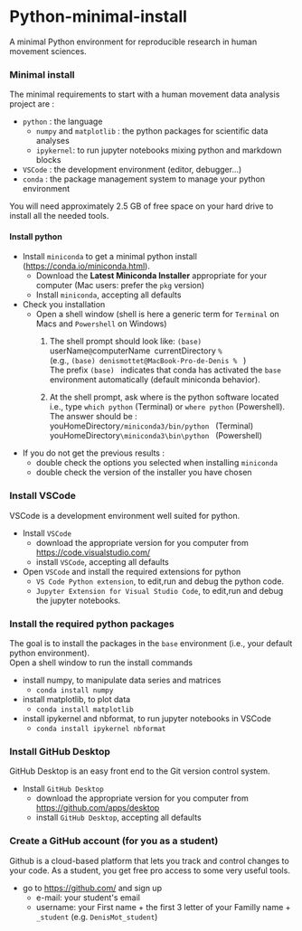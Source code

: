 # Python-minimal-install

A minimal Python environment for reproducible research in human movement sciences.

### Minimal install 
The minimal requirements to start with a human movement data analysis project are :  
- `python` : the language 
  - `numpy` and `matplotlib` : the python packages for scientific data analyses
  - `ipykernel`: to run jupyter notebooks mixing python and markdown blocks 
- `VSCode` : the development environment (editor, debugger...)  
- `conda` : the package management system to manage your python environment 

You will need approximately 2.5 GB of free space on your hard drive to install all the needed tools.

#### Install python 
- Install `miniconda` to get a minimal python install (https://conda.io/miniconda.html). 
    - Download the **Latest Miniconda Installer** appropriate for your computer (Mac users: prefer the `pkg` version)
    - Install `miniconda`, accepting all defaults 
- Check you installation 
    - Open a shell window (shell is here a generic term for `Terminal` on Macs and `Powershell` on Windows)
        1. The shell prompt should look like: 
        `(base) `userName`@`computerName` `currentDirectory `%`  
        (e.g., `(base) denismottet@MacBook-Pro-de-Denis % `  )  
        The prefix `(base) ` indicates that conda has activated the `base` environment automatically (default miniconda behavior). 

        1. At the shell prompt, ask where is the python software located  
        i.e., type  `which python` (Terminal) or `where python` (Powershell). The answer should be :   
        youHomeDirectory`/miniconda3/bin/python `  (Terminal)   
        youHomeDirectory`\miniconda3\bin\python `  (Powershell) 
- If you do not get the previous results :
    - double check the options you selected when installing `miniconda`
    - double check the version of the installer you have chosen 

### Install VSCode 
VSCode is a development environment well suited for python. 
- Install `VSCode` 
    - download the appropriate version for you computer from https://code.visualstudio.com/
    - install `VSCode`, accepting all defaults
- Open `VSCode` and install the required extensions for python
    - `VS Code Python extension`, to edit,run and debug the python code. 
    - `Jupyter Extension for Visual Studio Code`, to edit,run and debug the jupyter notebooks. 

### Install the required python packages
The goal is to install the packages in the `base` environment (i.e., your default python environment).  
Open a shell window to run the install commands
- install numpy, to manipulate data series and matrices
    - `conda install numpy`
- install matplotlib, to plot data
    - `conda install matplotlib`
- install ipykernel and nbformat, to run jupyter notebooks in VSCode
    - `conda install ipykernel nbformat`

### Install GitHub Desktop
GitHub Desktop is an easy front end to the Git version control system. 
- Install `GitHub Desktop` 
    - download the appropriate version for you computer from https://github.com/apps/desktop
    - install `GitHub Desktop`, accepting all defaults

### Create a GitHub account (for you as a student)
Github is a cloud-based platform that lets you track and control changes to your code. As a student, you get free pro access to some very useful tools. 

- go to https://github.com/ and sign up
  - e-mail: your student's email
  - username: your First name + the first 3 letter of your Familly name + `_student` (e.g. `DenisMot_student`)
  

